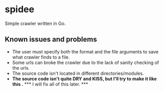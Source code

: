 # spidee
Simple crawler written in Go.

## Known issues and problems
- The user must specify both the format and the file arguments to save what crawler finds to a file. 
- Some urls can broke the crawler due to the lack of sanity checking of the urls.
- The source code isn't located in different directories/modules.
- **The source code isn't quite DRY and KISS, but I'll try to make it like this .**
*** I will fix all of this later. ***